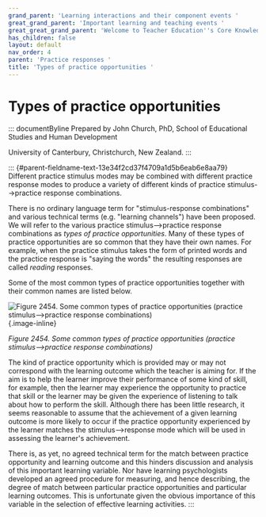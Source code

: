 ```yaml
---
grand_parent: 'Learning interactions and their component events '
great_grand_parent: 'Important learning and teaching events '
great_great_grand_parent: 'Welcome to Teacher Education''s Core Knowledge and Skills.'
has_children: false
layout: default
nav_order: 4
parent: 'Practice responses '
title: 'Types of practice opportunities '
---
```

# Types of practice opportunities 


::: documentByline
Prepared by John Church, PhD, School of Educational Studies and Human
Development

University of Canterbury, Christchurch, New Zealand.
:::

::: {#parent-fieldname-text-13e34f2cd37f4709a1d5b6eab6e8aa79}
Different practice stimulus modes may be combined with different
practice response modes to produce a variety of different kinds of
practice stimulus--\>practice response combinations.

There is no ordinary language term for "stimulus-response combinations"
and various technical terms (e.g. "learning channels") have been
proposed. We will refer to the various practice stimulus--\>practice
response combinations as *types of practice opportunities*. Many of
these types of practice opportunities are so common that they have their
own names. For example, when the practice stimulus takes the form of
printed words and the practice response is "saying the words" the
resulting responses are called *reading* responses.

Some of the most common types of practice opportunities together with
their common names are listed below.

![Figure 2454. Some common types of practice opportunities (practice
stimulus--\>practice response
combinations)](../../../../../../assets/images/TECKSFig2454.png "Figure 2454. Some common types of practice opportunities (practice stimulus–>practice response combinations)"){.image-inline}

*Figure 2454. Some common types of practice opportunities (practice
stimulus--\>practice response combinations)*

The kind of practice opportunity which is provided may or may not
correspond with the learning outcome which the teacher is aiming for. If
the aim is to help the learner improve their performance of some kind of
skill, for example, then the learner may experience the opportunity to
practice that skill or the learner may be given the experience of
listening to talk about how to perform the skill. Although there has
been little research, it seems reasonable to assume that the achievement
of a given learning outcome is more likely to occur if the practice
opportunity experienced by the learner matches the stimulus--\>response
mode which will be used in assessing the learner's achievement.

There is, as yet, no agreed technical term for the match between
practice opportunity and learning outcome and this hinders discussion
and analysis of this important learning variable. Nor have learning
psychologists developed an agreed procedure for measuring, and hence
describing, the degree of match between particular practice
opportunities and particular learning outcomes. This is unfortunate
given the obvious importance of this variable in the selection of
effective learning activities.
:::
